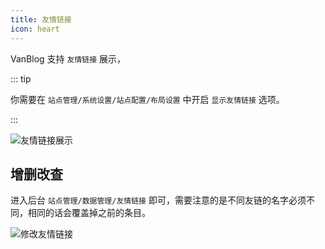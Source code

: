 ```yaml
---
title: 友情链接
icon: heart
---
```


VanBlog 支持 `友情链接` 展示，

::: tip

你需要在 `站点管理/系统设置/站点配置/布局设置` 中开启 `显示友情链接` 选项。

:::

![友情链接展示](https://pic.mereith.com/img/8daaa28eeac7e3a3de0e4717026f54ab.clipboard-2022-08-15.png)

## 增删改查

进入后台 `站点管理/数据管理/友情链接` 即可，需要注意的是不同友链的名字必须不同，相同的话会覆盖掉之前的条目。

![修改友情链接](https://pic.mereith.com/img/e813908214b86a200c272243b7b1cb03.clipboard-2022-08-23.png)
